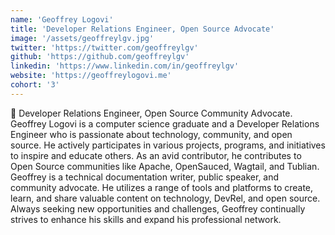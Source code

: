 ```yaml
---
name: 'Geoffrey Logovi'
title: 'Developer Relations Engineer, Open Source Advocate'
image: '/assets/geoffreylgv.jpg'
twitter: 'https://twitter.com/geoffreylgv'
github: 'https://github.com/geoffreylgv'
linkedin: 'https://www.linkedin.com/in/geoffreylgv'
website: 'https://geoffreylogovi.me'
cohort: '3'
---
```


<div>
  🥑 Developer Relations Engineer, Open Source Community Advocate.
</div>

<div class="mt-4">
  Geoffrey Logovi is a computer science graduate and a Developer Relations Engineer who is passionate about technology, community, and open source. He actively participates in various projects, programs, and initiatives to inspire and educate others. As an avid contributor, he contributes to Open Source communities like Apache, OpenSauced, Wagtail, and Tublian. Geoffrey is a technical documentation writer, public speaker, and community advocate. He utilizes a range of tools and platforms to create, learn, and share valuable content on technology, DevRel, and open source. Always seeking new opportunities and challenges, Geoffrey continually strives to enhance his skills and expand his professional network.
</div>
